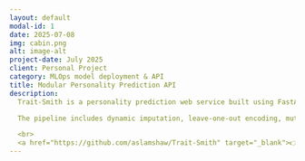 ```yaml
---
layout: default
modal-id: 1
date: 2025-07-08
img: cabin.png
alt: image-alt
project-date: July 2025
client: Personal Project
category: MLOps model deployment & API
title: Modular Personality Prediction API
description:  
  Trait-Smith is a personality prediction web service built using FastAPI and a custom ML pipeline. It uses behavioral inputs to predict personality types via a stacked ensemble model combining Random Forest, XGBoost, SVM, and Gradient Boosting, with Logistic Regression as the meta-learner. Feature engineering, encoding, selection, and pipeline automation were implemented from scratch.

  The pipeline includes dynamic imputation, leave-one-out encoding, mutual information-based feature selection, and a custom auto-scaler/encoder transformer. The deployment is served via FastAPI with real-time predictions. Hyperparameter tuning is performed with RandomizedSearchCV, and models are stacked using StackingClassifier.

  <br>
  <a href="https://github.com/aslamshaw/Trait-Smith" target="_blank">👉 View on GitHub</a>
---
```

